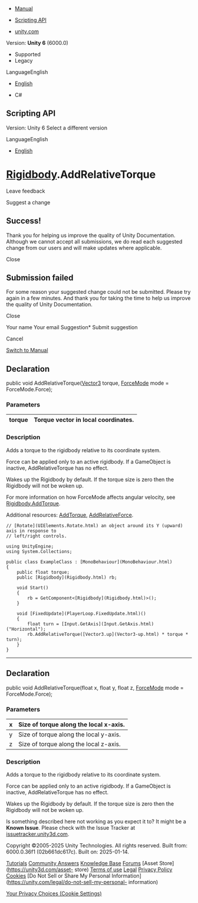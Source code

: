 [ ]()

  * [Manual](../Manual/index.html)
  * [Scripting API](../ScriptReference/index.html)

  * [unity.com](https://unity.com/)

Version: **Unity 6** (6000.0)

  * Supported
  * Legacy

LanguageEnglish

  * [English]()

  * C#

[ ](https://docs.unity3d.com)

## Scripting API

Version: Unity 6 Select a different version

LanguageEnglish

  * [English]()

#  [Rigidbody](Rigidbody.html).AddRelativeTorque

Leave feedback

Suggest a change

## Success!

Thank you for helping us improve the quality of Unity Documentation. Although
we cannot accept all submissions, we do read each suggested change from our
users and will make updates where applicable.

Close

## Submission failed

For some reason your suggested change could not be submitted. Please <a>try
again</a> in a few minutes. And thank you for taking the time to help us
improve the quality of Unity Documentation.

Close

Your name Your email Suggestion* Submit suggestion

Cancel

[Switch to Manual](../Manual/class-Rigidbody.html "Go to Rigidbody Component
in the Manual")

## Declaration

public void AddRelativeTorque([Vector3](Vector3.html) torque,
[ForceMode](ForceMode.html) mode = ForceMode.Force);

### Parameters

torque | Torque vector in local coordinates.  
---|---  
  
### Description

Adds a torque to the rigidbody relative to its coordinate system.

Force can be applied only to an active rigidbody. If a GameObject is inactive,
AddRelativeTorque has no effect.  
  
Wakes up the Rigidbody by default. If the torque size is zero then the
Rigidbody will not be woken up.  
  
For more information on how ForceMode affects angular velocity, see
[Rigidbody.AddTorque](Rigidbody.AddTorque.html).  
  
Additional resources: [AddTorque](Rigidbody.AddTorque.html),
[AddRelativeForce](Rigidbody.AddRelativeForce.html).

    
    
    // [Rotate](UIElements.Rotate.html) an object around its Y (upward) axis in response to
    // left/right controls.  
      
    using UnityEngine;
    using System.Collections;  
      
    public class ExampleClass : [MonoBehaviour](MonoBehaviour.html)
    {
        public float torque;
        public [Rigidbody](Rigidbody.html) rb;  
      
        void Start()
        {
            rb = GetComponent<[Rigidbody](Rigidbody.html)>();
        }  
      
        void [FixedUpdate](PlayerLoop.FixedUpdate.html)()
        {
            float turn = [Input.GetAxis](Input.GetAxis.html)("Horizontal");
            rb.AddRelativeTorque([Vector3.up](Vector3-up.html) * torque * turn);
        }
    }
    

* * *

## Declaration

public void AddRelativeTorque(float x, float y, float z,
[ForceMode](ForceMode.html) mode = ForceMode.Force);

### Parameters

x | Size of torque along the local x-axis.  
---|---  
y | Size of torque along the local y-axis.  
z | Size of torque along the local z-axis.  
  
### Description

Adds a torque to the rigidbody relative to its coordinate system.

Force can be applied only to an active rigidbody. If a GameObject is inactive,
AddRelativeTorque has no effect.  
  
Wakes up the Rigidbody by default. If the torque size is zero then the
Rigidbody will not be woken up.

Is something described here not working as you expect it to? It might be a
**Known Issue**. Please check with the Issue Tracker at
[issuetracker.unity3d.com](https://issuetracker.unity3d.com).

Copyright ©2005-2025 Unity Technologies. All rights reserved. Built from:
6000.0.36f1 (02b661dc617c). Built on: 2025-01-14.

[Tutorials](https://unity3d.com/learn) [Community
Answers](https://answers.unity3d.com) [Knowledge
Base](https://support.unity3d.com/hc/en-us)
[Forums](https://forum.unity3d.com) [Asset Store](https://unity3d.com/asset-
store) [Terms of use](https://docs.unity3d.com/Manual/TermsOfUse.html)
[Legal](https://unity.com/legal) [Privacy
Policy](https://unity.com/legal/privacy-policy)
[Cookies](https://unity.com/legal/cookie-policy) [Do Not Sell or Share My
Personal Information](https://unity.com/legal/do-not-sell-my-personal-
information)

[Your Privacy Choices (Cookie Settings)](javascript:void\(0\);)

